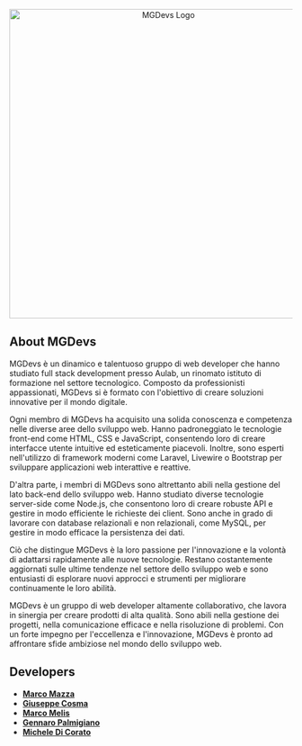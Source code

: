 <p align="center"><a href="https://github.com/Hackademy-73/presto_gruppo02_MGDevs" target="_blank"><img src="https://media.discordapp.net/attachments/1115681607001579762/1115929773345087528/mg.png?width=550&height=550" width="550" alt="MGDevs Logo"></a></p>

## About MGDevs

MGDevs è un dinamico e talentuoso gruppo di web developer che hanno studiato full stack development presso Aulab, un rinomato istituto di formazione nel settore tecnologico. Composto da professionisti appassionati, MGDevs si è formato con l'obiettivo di creare soluzioni innovative per il mondo digitale.

Ogni membro di MGDevs ha acquisito una solida conoscenza e competenza nelle diverse aree dello sviluppo web. Hanno padroneggiato le tecnologie front-end come HTML, CSS e JavaScript, consentendo loro di creare interfacce utente intuitive ed esteticamente piacevoli. Inoltre, sono esperti nell'utilizzo di framework moderni come Laravel, Livewire o Bootstrap per sviluppare applicazioni web interattive e reattive.

D'altra parte, i membri di MGDevs sono altrettanto abili nella gestione del lato back-end dello sviluppo web. Hanno studiato diverse tecnologie server-side come Node.js, che consentono loro di creare robuste API e gestire in modo efficiente le richieste dei client. Sono anche in grado di lavorare con database relazionali e non relazionali, come MySQL, per gestire in modo efficace la persistenza dei dati.

Ciò che distingue MGDevs è la loro passione per l'innovazione e la volontà di adattarsi rapidamente alle nuove tecnologie. Restano costantemente aggiornati sulle ultime tendenze nel settore dello sviluppo web e sono entusiasti di esplorare nuovi approcci e strumenti per migliorare continuamente le loro abilità.

MGDevs è un gruppo di web developer altamente collaborativo, che lavora in sinergia per creare prodotti di alta qualità. Sono abili nella gestione dei progetti, nella comunicazione efficace e nella risoluzione di problemi. Con un forte impegno per l'eccellenza e l'innovazione, MGDevs è pronto ad affrontare sfide ambiziose nel mondo dello sviluppo web.

## Developers

- **[Marco Mazza](https://github.com/Marco-Mazza)**
- **[Giuseppe Cosma](https://github.com/GiuseppeCosma99)**
- **[Marco Melis](https://github.com/J3SUY)**
- **[Gennaro Palmigiano](https://github.com/gennpalm)**
- **[Michele Di Corato](https://github.com/michele-di-corato)**